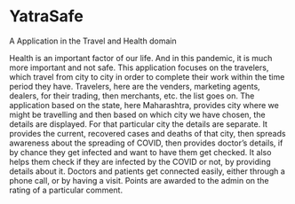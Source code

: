 # YatraSafe
A Application in the Travel and Health domain



Health is an important factor of our life. And in this pandemic, it is much more important and not safe. This application focuses on the travelers, which travel from city to city in order to complete their work within the time period they have. Travelers, here are the venders, marketing agents, dealers, for their trading, then merchants, etc. the list goes on. The application based on the state, here Maharashtra, provides city where we might be travelling and then based on which city we have chosen, the details are displayed. For that particular city the details are separate. It provides the current, recovered cases and deaths of that city, then spreads awareness about the spreading of COVID, then provides doctor’s details, if by chance they get infected and want to have them get checked. It also helps them check if they are infected by the COVID or not, by providing details about it. Doctors and patients get connected easily, either through a phone call, or by having a visit. Points are awarded to the admin on the rating of a particular comment.
